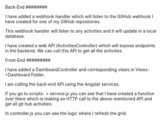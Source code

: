 Back-End
########

I have added a webhook handler which will listen to the GitHub webhook I have created for one of my GitHub repositories.

This webhook handler will listen to any activities and it will update in a local database.


I have created a web API (ActivitiesController) which will expose endpoints in the backend. We can call this API to get all the activities.


Front-End
#########

I have added a DashboardController and corresponding views in Views->Dashboard Folder. 

I am calling the back-end API using the Angular services.

If you go to scripts- > service.js you can see that I have created a function over there which is making an HTTP call to the above-mentioned API and get all git hub activities.

In controller.js you can see the logic where I refresh the grid.
